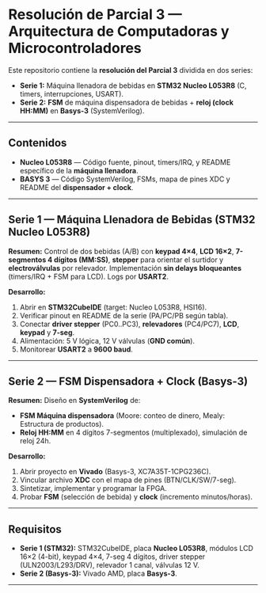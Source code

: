 # Resolución de Parcial 3 — Arquitectura de Computadoras y Microcontroladores

Este repositorio contiene la **resolución del Parcial 3** dividida en dos series:

- **Serie 1:** Máquina llenadora de bebidas en **STM32 Nucleo L053R8** (C, timers, interrupciones, USART).
- **Serie 2:** **FSM** de máquina dispensadora de bebidas + **reloj (clock HH:MM)** en **Basys-3** (SystemVerilog).

---

## Contenidos

- **Nucleo L053R8** — Código fuente, pinout, timers/IRQ, y README específico de la **máquina llenadora**.
- **BASYS 3** — Código SystemVerilog, FSMs, mapa de pines XDC y README del **dispensador + clock**.


---

## Serie 1 — Máquina Llenadora de Bebidas (STM32 Nucleo L053R8)

**Resumen:** Control de dos bebidas (A/B) con **keypad 4×4**, **LCD 16×2**, **7-segmentos 4 dígitos (MM:SS)**, **stepper** para orientar el surtidor y **electroválvulas** por relevador. Implementación **sin delays bloqueantes** (timers/IRQ + FSM para LCD). Logs por **USART2**.


**Desarrollo:**
1. Abrir en **STM32CubeIDE** (target: Nucleo L053R8, HSI16).
2. Verificar pinout en README de la serie (PA/PC/PB según tabla).
3. Conectar **driver stepper** (PC0..PC3), **relevadores** (PC4/PC7), **LCD**, **keypad** y **7-seg**.
4. Alimentación: 5 V lógica, 12 V válvulas (**GND común**).
5. Monitorear **USART2** a **9600 baud**.

---

## Serie 2 — FSM Dispensadora + Clock (Basys-3)

**Resumen:** Diseño en **SystemVerilog** de:
- **FSM Máquina dispensadora** (Moore: conteo de dinero, Mealy: Estructura de productos).
- **Reloj HH:MM** en 4 dígitos 7-segmentos (multiplexado), simulación de reloj 24h.


**Desarrollo:**
1. Abrir proyecto en **Vivado** (Basys-3, XC7A35T-1CPG236C).
2. Vincular archivo **XDC** con el mapa de pines (BTN/CLK/SW/7-seg).
3. Sintetizar, implementar y programar la FPGA.
4. Probar **FSM** (selección de bebida) y **clock** (incremento minutos/horas).

---

## Requisitos

- **Serie 1 (STM32):** STM32CubeIDE, placa **Nucleo L053R8**, módulos LCD 16×2 (4-bit), keypad 4×4, 7-seg 4 dígitos, driver stepper (ULN2003/L293/DRV), relevador 1 canal, válvulas 12 V.
- **Serie 2 (Basys-3):** Vivado AMD, placa **Basys-3**.

---




